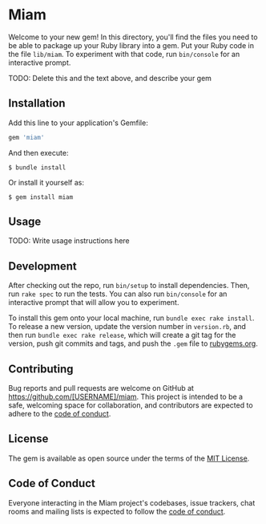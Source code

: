 # Miam

Welcome to your new gem! In this directory, you'll find the files you need to be able to package up your Ruby library into a gem. Put your Ruby code in the file `lib/miam`. To experiment with that code, run `bin/console` for an interactive prompt.

TODO: Delete this and the text above, and describe your gem

## Installation

Add this line to your application's Gemfile:

```ruby
gem 'miam'
```

And then execute:

    $ bundle install

Or install it yourself as:

    $ gem install miam

## Usage

TODO: Write usage instructions here

## Development

After checking out the repo, run `bin/setup` to install dependencies. Then, run `rake spec` to run the tests. You can also run `bin/console` for an interactive prompt that will allow you to experiment.

To install this gem onto your local machine, run `bundle exec rake install`. To release a new version, update the version number in `version.rb`, and then run `bundle exec rake release`, which will create a git tag for the version, push git commits and tags, and push the `.gem` file to [rubygems.org](https://rubygems.org).

## Contributing

Bug reports and pull requests are welcome on GitHub at https://github.com/[USERNAME]/miam. This project is intended to be a safe, welcoming space for collaboration, and contributors are expected to adhere to the [code of conduct](https://github.com/[USERNAME]/miam/blob/master/CODE_OF_CONDUCT.md).


## License

The gem is available as open source under the terms of the [MIT License](https://opensource.org/licenses/MIT).

## Code of Conduct

Everyone interacting in the Miam project's codebases, issue trackers, chat rooms and mailing lists is expected to follow the [code of conduct](https://github.com/[USERNAME]/miam/blob/master/CODE_OF_CONDUCT.md).
